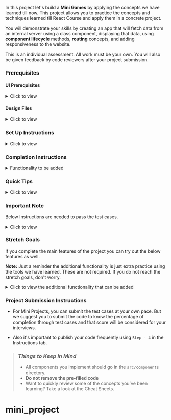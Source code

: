 In this project let's build a **Mini Games** by applying the concepts we have learned till now. This project allows you to practice the concepts and techniques learned till React Course and apply them in a concrete project.

You will demonstrate your skills by creating an app that will fetch data from an internal server using a class component, displaying that data, using **component lifecycle** methods, **routing** concepts, and adding responsiveness to the website.

This is an individual assessment. All work must be your own. You will also be given feedback by code reviewers after your project submission.

### Prerequisites

#### UI Prerequisites

<details>
<summary>Click to view</summary>

- What is Figma?
  - Figma is a vector graphics editor and prototyping tool which is primarily web-based. You can check more info on the <a href="https://www.figma.com/" target="_blank">website</a>
- Create a Free account in Figma
  - Kindly follow the instructions as shown in <a href="https://www.youtube.com/watch?v=hrHL2VLMl7g&t=37s" target="_blank">this</a> video to create a free Figma account. Watch the video upto **00:50**.
- How to Check CSS in Figma?
  - Kindly follow the instructions as shown in <a href="https://www.youtube.com/watch?v=B242nuM3y2s" target="_blank">this</a> video to check CSS in a Figma screen. Watch the video upto **02:45**.
- Export Images in Figma screen

  - Kindly follow the instructions as shown in <a href="https://www.youtube.com/watch?v=NpzL1MONwaw" target="_blank">this</a> video to export images from a Figma screen.
  - Click on the Export button to get Export options as shown in the below image.

  <div style="text-align:center;margin:10px 0px 0px 45px;width:200px;">
    <img src="https://assets.ccbp.in/frontend/react-js/figma-export-option.png" />
  </div>

- Upload your exported images from Figma to Cloudinary and get image URLs from Cloudinary. Refer <a href="https://learning.ccbp.in/projects/course?c_id=fe4c935d-3ad5-4bb8-a1a5-9b045ae70010&s_id=2f72d6fe-09a7-4c0a-b0db-196740c853a0&t_id=6535e48d-fb4e-45c4-9654-3da423c79e26" target="_blank">this</a> session for better understanding.

</details>

#### Design Files

<details>
<summary>Click to view</summary>

- You can check the **Design Files** for different devices <a href="https://www.figma.com/file/0Xb6dvddTvmVuzm6Ku1YL3/Mini-Games?node-id=0%3A1" target="_blank">here</a>

</details>

### Set Up Instructions

<details>
<summary>Click to view</summary>

- Download dependencies by running `npm install`
- Start up the app using `npm start`

</details>

### Completion Instructions

<details>
<summary>Functionality to be added</summary>
<br/>
The app must have the following functionalities

- Home Route
  - Users should be able to see the list of all games.
  - Users should be able to play any of the games by clicking any of the games.
- When the user clicks on the `Back` button in any of the four games, then the page should be navigated to the Home Route.
- Emoji Game Route
  - When the user clicks on the **Emoji Game** card, then the user should be navigated to the Game Rules View of the game.
  - On the Game Rules View, users should be able to see the Rules of Emoji Game.
  - When the user clicks on the `Start playing` button, then the user should be able to play the Emoji Game.
  - On the Game Playing View, the user should be able to see the `Rules` button.
  - Initially, the score displayed should be 0.
  - When the user clicks on the `Rules` button, it should trigger a modal, and the rules should be displayed.
  - Click here to understand the <a href="https://assets.ccbp.in/frontend/content/react-js/emoji-game-rules-v2.jpg" target="_blank">Emoji Game Rules</a>
  - In the Game Results View, when the `Play Again` button is clicked, then the user should be navigated to the Game Playing View where the user should be able to play the Emoji game.
  - Below is the example of **Emoji Game**

<br/>
<div style="text-align: center;">
    <img src="https://assets.ccbp.in/frontend/content/react-js/emoji-game-output-v2.gif" alt="emoji game output" style="max-width:70%;box-shadow:0 2.8px 2.2px rgba(0, 0, 0, 0.12)">
</div>
<br/>
- Rock Paper Scissors Route
  - When the user clicks on the **Rock Paper Scissors** card, then the user should be navigated to the Game Rules View of the game.
  - On the Game Rules View, users should be able to see the Rules of Rock Paper Scissors Game.
  - When the user clicks on the `Start playing` button, then the user should be able to play the Rock Paper Scissors game.
  - On the Game Playing View, the user should be able to see the `Rules` button.
  - When the user clicks on the `Rules` button, it should trigger a modal, and the rules should be displayed.
  - When the user clicks on any of the three buttons (rock/paper/scissors), then the Game Results View should be displayed by comparing with computer choice.
  - In the Game Results View, the computer choice should be generated randomly.
  - Click here to understand the <a href="https://assets.ccbp.in/frontend/content/react-js/rock-paper-scissor-rules-v2.jpg" target="_blank" >Rock Paper Scissor Rules</a>
  - In the Game Results View, when the `Play Again` button is clicked, then the user should be navigated to the Game Playing View where the user should be able to play the Rock Paper Scissor game.
  - Below is the example of **Rock Paper Scissors Game**

 <br/>
 <div style="text-align: center;">
     <img src="https://assets.ccbp.in/frontend/content/react-js/rock-paper-scissors-output.gif" alt="emoji game output" style="max-width:70%;box-shadow:0 2.8px 2.2px rgba(0, 0, 0, 0.12)">
 </div>
 <br/>
 
- Memory Matrix Route
  - When the user clicks on the **Memory Matrix** card, then the user should be navigated to the Game Rules View of the game.
  - On the Game Rules View, users should be able to see the Rules of Memory Matrix game.
  - When the user clicks on the `Start playing` button, then the user should be able to play the Memory Matrix game.
  - On the Game Playing View, the user should be able to see the `Rules` button.
  - When the user clicks on the `Rules` button, it should trigger a modal, and the rules should be displayed.
  - Click here to understand the <a href="https://assets.ccbp.in/frontend/content/react-js/memory-matrix-rules.jpg" target="_blank" >Memory Matrix Game Rules</a>.
  - <a href="https://www.npmjs.com/package/rc-progress" target="_blank">Progress bar</a> should be displayed in the Game Results View based on the user completion level
  - In the Game Results View, when the `Play Again` button is clicked, then the user should be navigated to the Game Playing View where the user should be able to play the Memory Matrix game.
  - Below is the example of **Memory Matrix Game**
  
 <br/>
 <div style="text-align: center;">
     <img src="https://new-assets.ccbp.in/frontend/content/react-js/minigames-miniproject/memory-matrix-output.png" alt="memory matrix game output" style="max-width:70%;max-height:100%;box-shadow:0 2.8px 2.2px rgba(0, 0, 0, 0.12)">
 </div>
 <br/>
  
- Card-Flip Memory Game Route
  - When the user clicks on the **Card-Flip Memory Game** card, then the user should be navigated to the Game Rules View of the game.
  - On the Game Rules View, users should be able to see the Rules of Card-Flip Memory Game.
  - When the user clicks on the `Start playing` button, then the user should be able to play the Card-Flip Memory Game.
  - On the Game Playing View, the user should be able to see the `Rules` button.
  - Initially, the score displayed should be 0.
  - When the user clicks on the `Rules` button, it should trigger a modal, and the rules should be displayed.
  - Click here to understand the <a href="https://assets.ccbp.in/frontend/content/react-js/card-flip-rules.jpg" target="_blank" >Card-Flip Memory Game Rules</a>.  
  - In the Game Results View, when the `Play Again` button is clicked, then the user should be navigated to the Game Playing View where the user should be able to play the Card-Flip Memory game.
  - Below is the example of **Card-Flip Memory Game**

 <br/>
 <div style="text-align: center;">
     <img src="https://assets.ccbp.in/frontend/content/react-js/card-flip-memory-game-output.gif" alt="memory matrix game output" style="max-width:70%;box-shadow:0 2.8px 2.2px rgba(0, 0, 0, 0.12)">
 </div>
 <br/>
  
- Users should be able to view and use the website responsively on a mobile, tablet, desktop devices.

</details>

### Quick Tips

<details>
<summary>Click to view</summary>

- You can use React Modal third party library to display modal.
  - react-modal <a href="https://www.npmjs.com/package/react-modal" target="_blank">Documentation</a>
- You can use RC Progress third party library for showing the progress bar.
  - rc-progress <a href="https://www.npmjs.com/package/rc-progress" target="_blank">Documentation</a>
- You can use Math.floor() function that returns the largest integer less than or equal to a given number

```js
console.log(Math.floor(5.95)) // output: 5
```

</details>

### Important Note

Below Instructions are needed to pass the test cases.

<details>
<summary>Click to view</summary>

- **Note:**

  - For Mini Projects, you have to use normal HTML elements to style the React Components. Usage of `styled-components` (CSS in JS) to style React components are not supported in Mini Projects. Test cases won't be passed, if you use styled-components.

  - Refer to the below Example for the usage of data-testid in the HTML elements.
    - Example: `<p data-testid="timer"></p>`.

- Routes:

  - The `Home` route should consist of `/` in the URL path

  - The `Emoji Game` route should consist of `/emoji-game` in the URL path

  - The `Memory Matrix` route should consist of `/memory-matrix` in the URL path

  - The `Rock Paper Scissor` route should consist of `/rock-paper-scissor` in the URL path

  - The `Card-Flip Memory Game` route should consist of `/card-flip-memory-game` in the URL path

- Home:

  - The Emoji Game image should consist of alt attribute value as `emoji game`

  - The Memory Matrix image should consist of alt attribute value as `memory matrix`

  - The Rock Paper Scissor image should consist of alt attribute value as `rock paper scissor`

  - The Card-Flip Memory Game image should consist of alt attribute value as `card flip memory game`

- Emoji Game Route:

  - The Emoji image in Navbar should consist of alt attribute value as `emoji logo`.

  - The Emoji Game image in the Game Rules View should consist of alt attribute value as `emoji game`.

  - The `BiArrowBack` icon from react-icons should be used for the **Back Icon** button.

  - The Close button in the modal should consist of the data-testid attribute value as `close`.

  - The `CgClose` icon from react-icons should be used for the **Close Icon** button.

  - The Emoji images in the game should consist of alt attribute value as shown in the given below image with appropriate text in the `emojisArray`.

  - <img src="https://new-assets.ccbp.in/frontend/content/react-js/minigames-miniproject/emoji-game-emojis.png" alt="emoji names" style="width:400px, height:400px" />

    ```js
    const emojisArray = ['face with laughing', 'face with stuck out tongue', 'face with hugs', 'face with silence', 'grinning face', 'smiling face with heart eyes', 'grinning face with sweat', 'face with head bandage', 'face with stuck out tongue and winked eye', 'face with mask', 'smiling face with star eyes', 'laughing face with hand in front of mouth']
    ```

  - The Emoji image in the GameResultView when the game is in the won state should consist of alt attribute value as `won`.

  - The Emoji image in the GameResultView when the game is in the lose state should consist of alt attribute value as `lose`.

- Rock Paper Scissor Route:

  - The `BiArrowBack` icon from react-icons should be used for the **Back Icon** button.

  - The Rock Paper Scissor image in the Game Rules View should consist of alt attribute value as `rock paper scissor`.

  - The game playing state should consist of three HTML button elements with the data-testid attribute values as `rockButton`, `scissorButton`, and `paperButton` respectively.

  - The game playing state should consist of three HTML image elements with alt attribute values as `rock`, `scissor`, and `paper` respectively.

  - The Close button in the modal should consist of the data-testid attribute value as `close`.

  - The `CgClose` icon from react-icons should be used for the **Close Icon** button.

  - Won state in the GameResultView should consist of two HTML image elements with alt attribute values as `won emoji` and `Smiling face with star eyes` respectively.

  - Draw state in the GameResultView should consist of two HTML image elements with alt attribute values as `draw emoji` and `Face without mouth` respectively.

  - Loss state in the GameResultView should consist of two HTML image elements with alt attribute values as `lose emoji` and `Frowning face` respectively.

  - The GameResultView should consist of two HTML image elements with any of the two alt attribute values of `rock`, `paper` and `scissor` with appropriate `You` and `Opponent` choice in the game playing state.

- Memory Matrix Route:

  - The `BiArrowBack` icon from react-icons should be used for the **Back Icon** button.

  - The `N` highlighted buttons in each level of the Memory Matrix should consist of the data-testid attribute value as `highlighted`, where N starts from 3.

  - The `N * N - N` not highlighted buttons in each level of the Memory Matrix should consist of the data-testid attribute value as `notHighlighted`, where N starts from 3.

  - The Close button in the modal should consist of the data-testid attribute value as `close`.

  - The `CgClose` icon from react-icons should be used for the **Close Icon** button.

  - The Emoji images in the GameResultView should consist of alt attribute value as shown in the given below image with appropriate text in the `emojisArray`.

  - <img src="https://new-assets.ccbp.in/frontend/content/react-js/minigames-miniproject/memory-matrix-emojis.png" alt="emoji names" style="width:400px, height:400px" />

  ```js
  const emojisArray = ['neutral face', 'grimacing face', 'slightly smiling face', 'grinning face with big eyes', 'grinning face with smiling eyes', 'beaming face with smiling eyes', 'grinning face', 'smiling face with sunglasses']
  ```

- Card-Flip Memory Game Route:

  - The `BiArrowBack` icon from react-icons should be used for the **Back Icon** button.

  - The animals and birds images in the game should consist of alt attribute values from the `cartData` given in the `App.js` file.

  - The data-testid attribute value of each button in the game is the alt attribute value of the image in the button which is given in the `App.js` file.

  - The Close button in the modal should consist of the data-testid attribute value as `close`.

  - The `CgClose` icon from react-icons should be used for the **Close Icon** button.

  - The Emoji image in the GameResultView when the game is in the won state should consist of alt attribute value as `grinning face with big eyes`.

  - The Emoji image in the GameResultView when the game is in the lose state should consist of alt attribute value as `neutral face`.

</details>

### Stretch Goals

If you complete the main features of the project you can try out the below features as well.

**Note:** Just a reminder the additional functionality is just extra practice using the tools we have learned. These are not required. If you do not reach the stretch goals, don't worry.

<details>
<summary>Click to view the additional functionality that can be added</summary>

- Emoji Game Route:

  - Add `Top Score` to the game.
  - Initially, the `Top Score` displayed should be 0.
  - When the game is over, If the user has scored 9 then the `Top Score` should be displayed as 9.
  - This process should be repeated whenever the user score crosses the `Top Score`.
  - Maintain the `Top Score` in Local Storage.

- Rock Paper Scissor Route:

  - In the result view of the game, the winner should be highlighted.

- Memory Matrix Route:

  - Add `Max Level` to the game.
  - Initially, the `Max Level` displayed should be 0.
  - When the game is over, If the user level is 3 then the `Max Level` should be displayed as 3.
  - This process should be repeated whenever the user level is crossed the `Max Level`.
  - Maintain the `Max Level` in Local Storage.

- Card-Flip Memory Game Route:

  - Add `Lowest Flip Count` to the game.
  - Initially, the `Lowest Flip Count` displayed should be 0.
  - When the game is over, if the user Card Flips count is 15 then the `Lowest Flip Count` should be displayed as 15.
  - This process should be repeated whenever the user card flips are lesser than the `Lowest Flip Count`.
  - Maintain the `Lowest Flip Count` in Local Storage.

</details>

### Project Submission Instructions

- For Mini Projects, you can submit the test cases at your own pace. But we suggest you to submit the code to know the percentage of completion through test cases and that score will be considered for your interviews.

- Also it's important to publish your code frequently using `Step - 4` in the Instructions tab.

> ### _Things to Keep in Mind_
>
> - All components you implement should go in the `src/components` directory.
> - **Do not remove the pre-filled code**
> - Want to quickly review some of the concepts you’ve been learning? Take a look at the Cheat Sheets.
# mini_project
